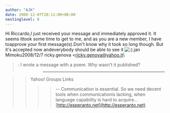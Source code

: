 ```yaml
---
author: "AJK"
date: 2008-12-07T20:11:00+00:00
nestinglevel: 0
---
```

Hi Riccardo,I just received your message and immediately approved it. It seems ittook some time to get to me, and as you are a new member, I have toapprove your first message(s).Don't know why it took so long though. But it's accepted now andeverybody should be able to see it ![:)](images/smilies/icon_e_smile.gif "Smile").jan Mimoku2008/12/7 ricky.genova <[ricky.genova@yahoo.it](mailto://ricky.genova@yahoo.it)\
>:
> I wrote a message with a poem.
> Why wasn't it published?
>>> ------------------------------------

>> Yahoo! Groups Links
>>>>--
Communication is essential. So we need decent tools when communicationis lacking, when language capability is hard to acquire...[http://esperanto.net](http://esperanto.net)